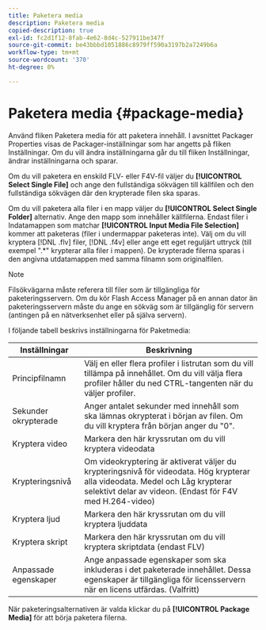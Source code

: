 ```yaml
---
title: Paketera media
description: Paketera media
copied-description: true
exl-id: fc2d1f12-8fab-4e62-8d4c-527911be347f
source-git-commit: be43bbbd1051886c8979ff590a3197b2a7249b6a
workflow-type: tm+mt
source-wordcount: '370'
ht-degree: 0%

---
```


# Paketera media {#package-media}

Använd fliken Paketera media för att paketera innehåll. I avsnittet Packager Properties visas de Packager-inställningar som har angetts på fliken Inställningar. Om du vill ändra inställningarna går du till fliken Inställningar, ändrar inställningarna och sparar.

Om du vill paketera en enskild FLV- eller F4V-fil väljer du **[!UICONTROL Select Single File]** och ange den fullständiga sökvägen till källfilen och den fullständiga sökvägen där den krypterade filen ska sparas.

Om du vill paketera alla filer i en mapp väljer du **[!UICONTROL Select Single Folder]** alternativ. Ange den mapp som innehåller källfilerna. Endast filer i Indatamappen som matchar **[!UICONTROL Input Media File Selection]** kommer att paketeras (filer i undermappar paketeras inte). Välj om du vill kryptera [!DNL .flv] filer, [!DNL .f4v] eller ange ett eget reguljärt uttryck (till exempel &quot;.&#42;&quot; krypterar alla filer i mappen). De krypterade filerna sparas i den angivna utdatamappen med samma filnamn som originalfilen.

>[!NOTE]
>
>Filsökvägarna måste referera till filer som är tillgängliga för paketeringsservern. Om du kör Flash Access Manager på en annan dator än paketeringsservern måste du ange en sökväg som är tillgänglig för servern (antingen på en nätverksenhet eller på själva servern).

I följande tabell beskrivs inställningarna för Paketmedia:

| Inställningar | Beskrivning |
|---|---|
| Principfilnamn | Välj en eller flera profiler i listrutan som du vill tillämpa på innehållet. Om du vill välja flera profiler håller du ned CTRL-tangenten när du väljer profiler. |
| Sekunder okrypterade | Anger antalet sekunder med innehåll som ska lämnas okrypterat i början av filen. Om du vill kryptera från början anger du &quot;0&quot;. |
| Kryptera video | Markera den här kryssrutan om du vill kryptera videodata |
| Krypteringsnivå | Om videokryptering är aktiverat väljer du krypteringsnivå för videodata. Hög krypterar alla videodata. Medel och Låg krypterar selektivt delar av videon. (Endast för F4V med H.264-video) |
| Kryptera ljud | Markera den här kryssrutan om du vill kryptera ljuddata |
| Kryptera skript | Markera den här kryssrutan om du vill kryptera skriptdata (endast FLV) |
| Anpassade egenskaper | Ange anpassade egenskaper som ska inkluderas i det paketerade innehållet. Dessa egenskaper är tillgängliga för licensservern när en licens utfärdas. (Valfritt) |

När paketeringsalternativen är valda klickar du på **[!UICONTROL Package Media]** för att börja paketera filerna.
